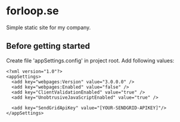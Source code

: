 # forloop.se
Simple static site for my company.


## Before getting started ##
Create file 'appSettings.config' in project root.
Add following values:

```
<?xml version="1.0"?>
<appSettings>
  <add key="webpages:Version" value="3.0.0.0" />
  <add key="webpages:Enabled" value="false" />
  <add key="ClientValidationEnabled" value="true" />
  <add key="UnobtrusiveJavaScriptEnabled" value="true" />
  
  <add key="SendGridApiKey" value="[YOUR-SENDGRID-APIKEY]"/>
</appSettings>
```